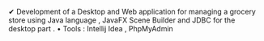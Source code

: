 ✔ Development of a Desktop and Web application for managing a grocery store using Java language , JavaFX Scene Builder and JDBC for the desktop part .
• Tools : Intellij Idea , PhpMyAdmin

